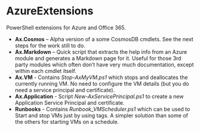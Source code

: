 # AzureExtensions
PowerShell extensions for Azure and Office 365.

* **Ax.Cosmos** – Alpha version of a some CosmosDB cmdlets.  See the next steps for the work still to do.
* **Ax.Markdown** – Quick script that extracts the help info from an Azure module and generates a Markdown page for it. Useful for those 3rd party modules which often don’t have very much documentation, except within each cmdlet itself.
* **Ax.VM** - Contains *Stop-AxMyVM.ps1* which stops and deallocates the currently running VM. No need to configure the VM details (but you do need a service principal and certificate).
* **Ax.Application** - Script *New-AxServicePrincipal.ps1* to create a new Application Service Principal and certificate.
* **Runbooks** - Contains *Runbook_VMScheduler.ps1* which can be used to Start and stop VMs just by using tags. A simpler solution than some of the others for starting VMs on a schedule.

